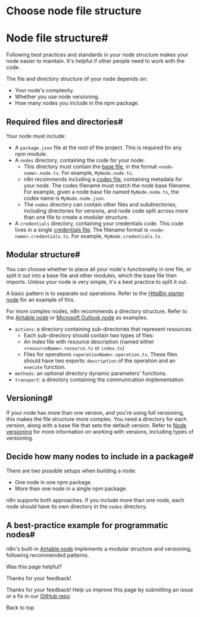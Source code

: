 # Choose node file structure

[ ](https://github.com/n8n-io/n8n-docs/edit/main/docs/integrations/creating-nodes/build/reference/node-file-structure.md "Edit this page")

# Node file structure#

Following best practices and standards in your node structure makes your node easier to maintain. It's helpful if other people need to work with the code.

The file and directory structure of your node depends on:

  * Your node's complexity.
  * Whether you use node versioning.
  * How many nodes you include in the npm package.



## Required files and directories#

Your node must include:

  * A `package.json` file at the root of the project. This is required for any npm module.
  * A `nodes` directory, containing the code for your node:
    * This directory must contain the [base file](../node-base-files/), in the format `<node-name>.node.ts`. For example, `MyNode.node.ts`.
    * n8n recommends including a [codex file](../node-codex-files/), containing metadata for your node. The codex filename must match the node base filename. For example, given a node base file named `MyNode.node.ts`, the codex name is `MyNode.node.json`.
    * The `nodes` directory can contain other files and subdirectories, including directories for versions, and node code split across more than one file to create a modular structure.
  * A `credentials` directory, containing your credentials code. This code lives in a single [credentials file](../credentials-files/). The filename format is `<node-name>.credentials.ts`. For example, `MyNode.credentials.ts`.



## Modular structure#

You can choose whether to place all your node's functionality in one file, or split it out into a base file and other modules, which the base file then imports. Unless your node is very simple, it's a best practice to split it out.

A basic pattern is to separate out operations. Refer to the [HttpBin starter node](https://github.com/n8n-io/n8n-nodes-starter/tree/master/nodes/HttpBin) for an example of this.

For more complex nodes, n8n recommends a directory structure. Refer to the [Airtable node](https://github.com/n8n-io/n8n/tree/master/packages/nodes-base/nodes/Airtable) or [Microsoft Outlook node](https://github.com/n8n-io/n8n/tree/master/packages/nodes-base/nodes/Microsoft/Outlook) as examples. 

  * `actions`: a directory containing sub-directories that represent resources.
    * Each sub-directory should contain two types of files: 
    * An index file with resource description (named either `<resourceName>.resource.ts` or `index.ts`) 
    * Files for operations `<operationName>.operation.ts`. These files should have two exports: `description` of the operation and an `execute` function.
  * `methods`: an optional directory dynamic parameters' functions. 
  * `transport`: a directory containing the communication implementation.



## Versioning#

If your node has more than one version, and you're using full versioning, this makes the file structure more complex. You need a directory for each version, along with a base file that sets the default version. Refer to [Node versioning](../node-versioning/) for more information on working with versions, including types of versioning.

## Decide how many nodes to include in a package#

There are two possible setups when building a node:

  * One node in one npm package.
  * More than one node in a single npm package.



n8n supports both approaches. If you include more than one node, each node should have its own directory in the `nodes` directory.

## A best-practice example for programmatic nodes#

n8n's built-in [Airtable node](https://github.com/n8n-io/n8n/tree/master/packages/nodes-base/nodes/Airtable) implements a modular structure and versioning, following recommended patterns.

Was this page helpful? 

Thanks for your feedback! 

Thanks for your feedback! Help us improve this page by submitting an issue or a fix in our [GitHub repo](https://github.com/n8n-io/n8n-docs). 

Back to top 
